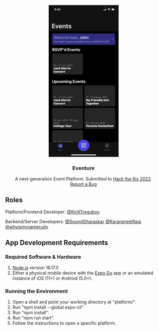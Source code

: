 <div align="center">
  <a href="https://github.com/KirillTregubov/Centipede">
    <img src="images/screenshot.jpg" alt="Screenshot of the Centipede game" width="225" height="487.2">
  </a>
  <h3 align="center">Eventure</h3>

  <p align="center">
    A next-generation Event Platform. Submitted to <a href="https://hackthe6ix2022.devpost.com/">Hack the 6ix 2022</a>.
    <br />
    <a href="https://github.com/KirillTregubov/hackthe6ix/issues">Report a Bug</a>
  </p>
</div>

## Roles

Platform/Frontend Developer: [@KirillTregubov](https://www.github.com/KirillTregubov)

Backend/Server Developers: [@SoumilDharaskar](https://www.github.com/SoumilDharaskar) [@KaranpreetRaja](https://www.github.com/KaranpreetRaja) [@whyismynamerudy](https://www.github.com/whyismynamerudy) 

<!--
## How to use the app
Since we cannot afford to pay our tech overlords for signing/publishing certificates, you can use our application by:
1. Installing the [Expo Go](https://expo.dev/client) app.
2. On Android, there is a “Scan QR Code” button. On iOS, use your System Camera. Scan the QR code below.
    - Alternatively, you can follow the instructions on https://expo.dev/@h6team/hackthe6ix
  <div align="center">
    <img style='width: 30%' src="images/expo-go.svg" alt="QR Code"></img>
  </div>
2. Sign in to the Expo app with the following credentials.
    ```
    Username: 
    Password: 
    ``` 
   This step is normally only required on iOS devices. However, we recommend also doing this on Android to avoid potential access errors.
-->

## App Development Requirements
### Required Software & Hardware
1. [Node.js](https://nodejs.org/en/) version 16.17.0
2. Either a physical mobile device with the [Expo Go](https://expo.dev/client) app or an emulated instance of iOS (11+) or Android (5.0+).

### Running the Environment
1. Open a shell and point your working directory at "platform/".
2. Run "npm install --global expo-cli".
3. Run "npm install".
4. Run "npm run start".
5. Follow the instructions to open a specific platform.
